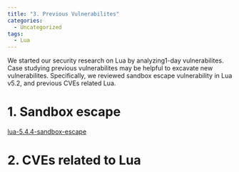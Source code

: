 ```yaml
---
title: "3. Previous Vulnerabilites"
categories:
  - Uncategorized
tags:
  - Lua
---
```

We started our security research on Lua by analyzing1-day vulnerabilites. Case studying previous vulnerabilites may be helpful to excavate new vulnerabilites. Specifically, we reviewed sandbox escape vulnerability in Lua v5.2, and previous CVEs related Lua.


# 1. Sandbox escape


[lua-5.4.4-sandbox-escape](https://github.com/Lua-Project/lua-5.4.4-sandbox-escape)




# 2. CVEs related to Lua

